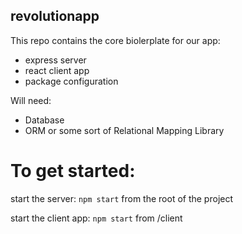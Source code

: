 ## revolutionapp

This repo contains the core biolerplate for our app:
- express server
- react client app
- package configuration

Will need:
- Database
- ORM or some sort of Relational Mapping Library

# To get started:

start the server:
`npm start` from the root of the project

start the client app:
`npm start` from /client
